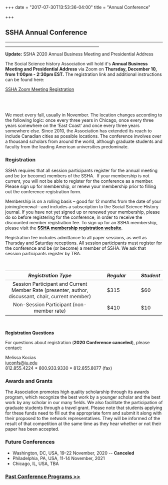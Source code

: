 +++
date = "2017-07-30T13:53:36-04:00"
title = "Annual Conference"

+++

## **SSHA Annual Conference**
---
<hr width=300; align=left>

**Update:** SSHA 2020 Annual Business Meeting and Presidential Address

The Social Science history Association will hold it's **Annual Business Meeting and Presidential Address** via Zoom on **Thursday, December 10, from 1:00pm - 2:30pm EST.** The registration link and additional instructions can be found here: 

[SSHA Zoom Meeting Registration](https://ssha.org/news/)  
<br>  
<br>  

We meet every fall, usually in November. The location changes according to the following logic: once every three years in Chicago, once every three years somewhere on the ‘East Coast’ and once every three years somewhere else. Since 2010, the Association has extended its reach to include Canadian cities as possible locations. The conference involves over a thousand scholars from around the world, although graduate students and faculty from the leading American universities predominate.

### Registration

SSHA requires that all session participants register for the annual meeting and be (or become) members of the SSHA.  If your membership is not current, you will not be able to register for the conference as a member.  Please sign up for membership, or renew your membership prior to filling out the conference registration form.

Membership is on a rolling basis – good for 12 months from the date of your joining/renewal—and includes a subscription to the Social Science History journal. If you have not yet signed up or renewed your membership, please do so before registering for the conference, in order to receive the discounted member registration fee. To sign up for an SSHA membership, please visit the <a href="https://indianauniv-web.ungerboeck.com/mbd/mbd_p23_add_member.aspx?oc=10&cc=SSHA-MEMBER" target="_blank">**SSHA membership registration website**</a>.

Registration fee includes admittance to all paper sessions, as well as Thursday and Saturday receptions. All session participants must register for the conference and be (or become) a member of SSHA. We ask that session participants register by TBA.

&emsp;

*Registration Type* | &emsp; | *Regular* | &emsp; | *Student*
:---: | --- | :--- | --- | :---
Session Participant and Current Member Rate (presenter, author, discussant, chair, current member) | | $315 | | $60
Non-Session Participant (non-member rate) | | $410 | | $10

&emsp;

**Registration Questions**

For questions about registration (**2020 Conference canceled**), please contact:

Melissa Kocias  
<iuconfs@iu.edu>  
812.855.4224 * 800.933.9330 * 812.855.8077 (fax) 

### Awards and Grants  

The Association promotes high quality scholarship through its awards program, which recognize the best work by a younger scholar and the best work by any scholar in our many fields. We also facilitate the participation of graduate students through a travel grant. Please note that students applying for these funds need to fill out the appropriate form and submit it along with their proposed to the network representatives. They will be informed of the result of that competition at the same time as they hear whether or not their paper has been accepted.

### Future Conferences

- Washington, DC, USA, 19-22 November, 2020 -- **Canceled**
- Philadelphia, PA, USA, 11-14 November, 2021
- Chicago, IL, USA, TBA

### [Past Conference Programs >>](/programs/)